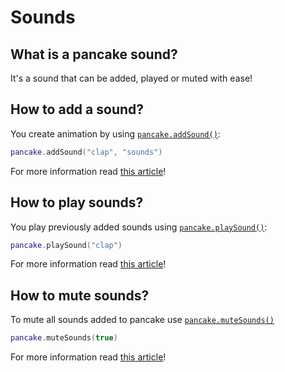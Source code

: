 # Sounds

## What is a pancake sound?

It's a sound that can be added, played or muted with ease!

## How to add a sound?

You create animation by using [`pancake.addSound()`](http://mightypancake.games/#/documentation/functions/pancake.addSound()):

```lua
pancake.addSound("clap", "sounds")
```

For more information read [this article](http://mightypancake.games/#/documentation/functions/pancake.addSound())!

## How to play sounds?

You play previously added sounds using [`pancake.playSound()`](http://mightypancake.games/#/documentation/functions/pancake.playSound()):

 ```lua
pancake.playSound("clap")
```

For more information read [this article](http://mightypancake.games/#/documentation/functions/pancake.playSound())!

## How to mute sounds?

To mute all sounds added to pancake use [`pancake.muteSounds()`](http://mightypancake.games/#/documentation/functions/pancake.muteSounds())

```lua
pancake.muteSounds(true)
```
For more information read [this article](http://mightypancake.games/#/documentation/functions/pancake.muteSounds())!
